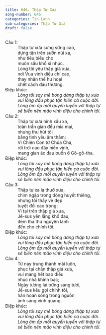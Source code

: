 ```yaml
---
title: 646. Thập Tự Xưa
song-number: 646
categories: Tin Lành
sub-categories: Thập Tự Giá
draft: false
---
```

<dl><dt>Câu 1:</dt><dd data-verse="1">Thập tự xưa sừng sững cao, <br/>dựng tận trên sườn núi xa, <br/>như tiêu biểu cho <br/>muôn sầu khổ sỉ nhục. <br/>Lòng tôi yêu thập giá xưa, <br/>nơi Vua vinh diệu chí cao, <br/>thay nhân thế hư hoại <br/>chết cách đau thương. </dd><dt>Điệp khúc:</dt><dd data-chorus="1"><em>Lòng tôi say mê bóng dáng thập tự xưa <br/>vui lòng đầu phục tận hiến cả cuộc đời. <br/>Lòng ôm ấp mối quyến luyến với thập tự <br/>sẽ biến nên mão vinh diệu cho chính tôi. </em></dd><dt>Câu 2:</dt><dd data-verse="2">Thập tự xưa hình xấu xa, <br/>toàn trần gian đều mỉa mai, <br/>nhưng thu hút tôi <br/>bằng tình yêu âm thầm; <br/>Vì Chiên Con từ Chúa Cha, <br/>rời trời cao đầy hiển vinh, <br/>mang gian ác đau buồn ở Gô-gô-tha. </dd><dt>Điệp khúc:</dt><dd data-chorus="1"><em>Lòng tôi say mê bóng dáng thập tự xưa <br/>vui lòng đầu phục tận hiến cả cuộc đời. <br/>Lòng ôm ấp mối quyến luyến với thập tự <br/>sẽ biến nên mão vinh diệu cho chính tôi. </em></dd><dt>Câu 3:</dt><dd data-verse="3">Thập tự xa lạ thuở xưa, <br/>chìm ngập trong dòng huyết thiêng, <br/>nhưng tôi thấy vẻ đẹp <br/>tuyệt đối cao trọng; <br/>Vì tại trên thập giá xưa, <br/>Jê-sus yên lặng khổ đau, <br/>đem tha thứ nguyên lành <br/>đến cho chính tôi. </dd><dt>Điệp khúc:</dt><dd data-chorus="1"><em>Lòng tôi say mê bóng dáng thập tự xưa <br/>vui lòng đầu phục tận hiến cả cuộc đời. <br/>Lòng ôm ấp mối quyến luyến với thập tự <br/>sẽ biến nên mão vinh diệu cho chính tôi. </em></dd><dt>Câu 4:</dt><dd data-verse="4">Từ nay trung thành mãi luôn, <br/>phục tại chân thập giá xưa, <br/>vui mang hết bao điều <br/>nhục nhã khinh bạc; <br/>Ngày tương lai bừng sáng tươi, <br/>Jê-sus kêu gọi chính tôi, <br/>hân hoan sống trong nguồn <br/>ánh sáng vinh quang. </dd><dt>Điệp khúc:</dt><dd data-chorus="1"><em>Lòng tôi say mê bóng dáng thập tự xưa <br/>vui lòng đầu phục tận hiến cả cuộc đời. <br/>Lòng ôm ấp mối quyến luyến với thập tự <br/>sẽ biến nên mão vinh diệu cho chính tôi. </em></dd></dl>